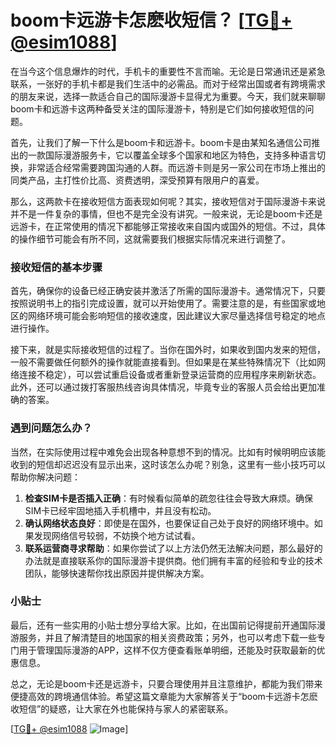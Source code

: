 # boom卡远游卡怎麽收短信？ [[TG💪+ @esim1088](https://t.me/s/esim1088)]

在当今这个信息爆炸的时代，手机卡的重要性不言而喻。无论是日常通讯还是紧急联系，一张好的手机卡都是我们生活中的必需品。而对于经常出国或者有跨境需求的朋友来说，选择一款适合自己的国际漫游卡显得尤为重要。今天，我们就来聊聊boom卡和远游卡这两种备受关注的国际漫游卡，特别是它们如何接收短信的问题。

首先，让我们了解一下什么是boom卡和远游卡。boom卡是由某知名通信公司推出的一款国际漫游服务卡，它以覆盖全球多个国家和地区为特色，支持多种语言切换，非常适合经常需要跨国沟通的人群。而远游卡则是另一家公司在市场上推出的同类产品，主打性价比高、资费透明，深受预算有限用户的喜爱。

那么，这两款卡在接收短信方面表现如何呢？其实，接收短信对于国际漫游卡来说并不是一件复杂的事情，但也不是完全没有讲究。一般来说，无论是boom卡还是远游卡，在正常使用的情况下都能够正常接收来自国内或国外的短信。不过，具体的操作细节可能会有所不同，这就需要我们根据实际情况来进行调整了。

### 接收短信的基本步骤

首先，确保你的设备已经正确安装并激活了所需的国际漫游卡。通常情况下，只要按照说明书上的指引完成设置，就可以开始使用了。需要注意的是，有些国家或地区的网络环境可能会影响短信的接收速度，因此建议大家尽量选择信号稳定的地点进行操作。

接下来，就是实际接收短信的过程了。当你在国外时，如果收到国内发来的短信，一般不需要做任何额外的操作就能直接看到。但如果是在某些特殊情况下（比如网络连接不稳定），可以尝试重启设备或者重新登录运营商的应用程序来刷新状态。此外，还可以通过拨打客服热线咨询具体情况，毕竟专业的客服人员会给出更加准确的答案。

### 遇到问题怎么办？

当然，在实际使用过程中难免会出现各种意想不到的情况。比如有时候明明应该能收到的短信却迟迟没有显示出来，这时该怎么办呢？别急，这里有一些小技巧可以帮助你解决问题：

1. **检查SIM卡是否插入正确**：有时候看似简单的疏忽往往会导致大麻烦。确保SIM卡已经牢固地插入手机槽中，并且没有松动。
2. **确认网络状态良好**：即使是在国外，也要保证自己处于良好的网络环境中。如果发现网络信号较弱，不妨换个地方试试看。
3. **联系运营商寻求帮助**：如果你尝试了以上方法仍然无法解决问题，那么最好的办法就是直接联系你的国际漫游卡提供商。他们拥有丰富的经验和专业的技术团队，能够快速帮你找出原因并提供解决方案。

### 小贴士

最后，还有一些实用的小贴士想分享给大家。比如，在出国前记得提前开通国际漫游服务，并且了解清楚目的地国家的相关资费政策；另外，也可以考虑下载一些专门用于管理国际漫游的APP，这样不仅方便查看账单明细，还能及时获取最新的优惠信息。

总之，无论是boom卡还是远游卡，只要合理使用并且注意维护，都能为我们带来便捷高效的跨境通信体验。希望这篇文章能为大家解答关于“boom卡远游卡怎麽收短信”的疑惑，让大家在外也能保持与家人的紧密联系。

[[TG💪+ @esim1088](https://t.me/s/esim1088) ![Image](https://i.postimg.cc/4NQfJmqS/Snipaste-2025-05-13-00-14-12.png)]
